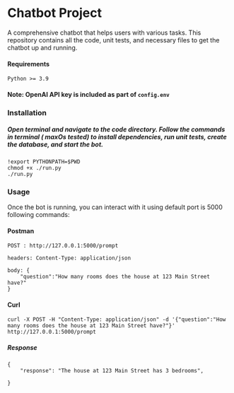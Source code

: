 # Chatbot Project
A comprehensive chatbot that helps users with various tasks. This repository contains all the code, unit tests, and necessary files to get the chatbot up and running.

#### Requirements
```
Python >= 3.9
```
#### Note: OpenAI API key is included as part of ``config.env``

### Installation
##### Open terminal and navigate to the code directory. Follow the commands in terminal ( maxOs tested) to install dependencies, run unit tests, create the database, and start the bot.
```
!export PYTHONPATH=$PWD 
chmod +x ./run.py
./run.py
```

### Usage
Once the bot is running, you can interact with it using default port is 5000 following commands:
#### Postman
```
POST : http://127.0.0.1:5000/prompt

headers: Content-Type: application/json

body: {
    "question":"How many rooms does the house at 123 Main Street have?"
}
```
#### Curl
```
curl -X POST -H "Content-Type: application/json" -d '{"question":"How many rooms does the house at 123 Main Street have?"}' http://127.0.0.1:5000/prompt
```
##### Response
```
{
    "response": "The house at 123 Main Street has 3 bedrooms",
    
}
```




